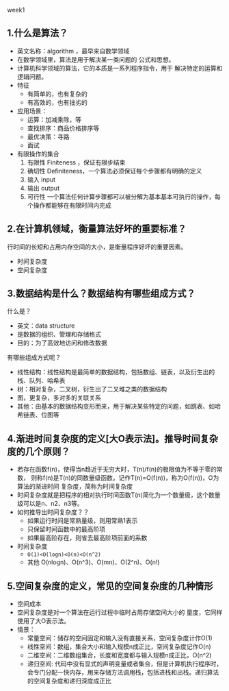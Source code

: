 week1
## 1.什么是算法？
- 英文名称：algorithm ，最早来自数学领域
- 在数学领域里，算法是用于解决某一类问题的 公式和思想。
- 计算机科学领域的算法，它的本质是一系列程序指令，用于 解决特定的运算和逻辑问题。
- 特征
  - 有简单的，也有复杂的
  - 有高效的，也有拙劣的
- 应用场景：
  - 运算：加减乘除，等
  - 查找排序：商品价格排序等
  - 最优决策：寻路
  - 面试
- 有限操作的集合
  1. 有限性 Finiteness ，保证有限步结束
  2. 确切性 Definiteness，一个算法必须保证每个步骤都有明确的定义
  3. 输入 input 
  4. 输出 output
  5. 可行性 一个算法任何计算步骤都可以被分解为基本基本可执行的操作，每个操作都能够在有限时间内完成


## 2.在计算机领域，衡量算法好坏的重要标准？
行时间的长短和占用内存空间的大小，是衡量程序好坏的重要因素。
- 时间复杂度
- 空间复杂度


## 3.数据结构是什么？数据结构有哪些组成方式？
什么是？
- 英文：data structure
- 是数据的组织、管理和存储格式
- 目的：为了高效地访问和修改数据


有哪些组成方式呢？
- 线性结构：线性结构是最简单的数据结构，包括数组、链表，以及衍生出的栈、队列、哈希表
- 树：相对复杂，二叉树，衍生出了二叉堆之类的数据结构
- 图，更复杂，多对多的关联关系
- 其他：由基本的数据结构变形而来，用于解决某些特定的问题，如跳表、如哈希链表、位图等


## 4.渐进时间复杂度的定义[大O表示法]。推导时间复杂度的几个原则？
- 若存在函数f(n)，使得当n趋近于无穷大时，T(n)/f(n)的极限值为不等于零的常数， 则称f(n)是T(n)的同数量级函数。记作T(n)=O(f(n))，称为O(f(n))，O为算法的渐进时间 复杂度，简称为时间复杂度
- 时间复杂度就是把程序的相对执行时间函数T(n)简化为一个数量级，这个数量级可以是n、n2、n3等。
- 如何推导出时间复杂度？？
  - 如果运行时间是常熟量级，则用常熟1表示
  - 只保留时间函数中的最高阶项
  - 如果最高阶存在，则省去最高阶项前面的系数
-  时间复杂度
   - `O(1)<O(logn)<O(n)<O(n^2)`
   - 其他 O(nlogn)、O(n^3)、O(mn)、O(2^n)、O(n!)


## 5.空间复杂度的定义，常见的空间复杂度的几种情形
- 空间成本
- 空间复杂度是对一个算法在运行过程中临时占用存储空间大小的 量度，它同样使用了大O表示法。
- 情景：
  - 常量空间：储存的空间固定和输入没有直接关系，空间复杂度计作O(1)
  - 线性空间：数组，集合大小和输入规模n成正比，空间复杂度记作O(n)
  - 二维空间：二维数组集合，长度和宽度都与输入规模n成正比，O(n^2)
  - 递归空间: 代码中没有显式的声明变量或者集合，但是计算机执行程序时，会专门分配一快内存，用来存储方法调用栈，包括进栈和出栈。递归算法 的空间复杂度和递归深度成正比
